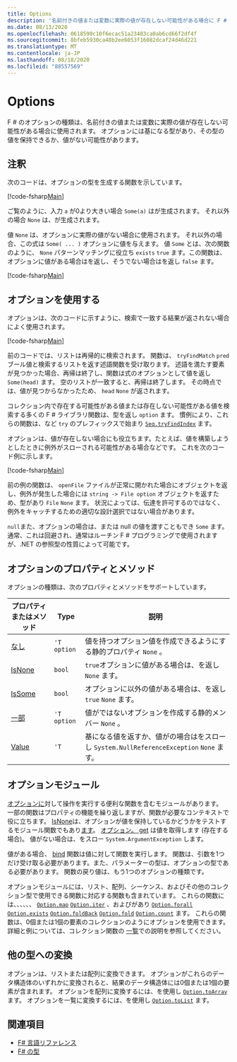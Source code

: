 ```yaml
---
title: Options
description: '名前付きの値または変数に実際の値が存在しない可能性がある場合に F # のオプションの型を使用する方法について説明します。'
ms.date: 08/13/2020
ms.openlocfilehash: 0618590c10f6ecac51a23483ca0ab6cd66f2df4f
ms.sourcegitcommit: 8bfeb5930ca48b2ee6053f16082dcaf24d46d221
ms.translationtype: MT
ms.contentlocale: ja-JP
ms.lasthandoff: 08/18/2020
ms.locfileid: "88557569"
---
```

# <a name="options"></a>Options

F # のオプションの種類は、名前付きの値または変数に実際の値が存在しない可能性がある場合に使用されます。 オプションには基になる型があり、その型の値を保持できるか、値がない可能性があります。

## <a name="remarks"></a>注釈

次のコードは、オプションの型を生成する関数を示しています。

[!code-fsharp[Main](~/samples/snippets/fsharp/lang-ref-1/snippet1404.fs)]

ご覧のように、入力 `a` が0より大きい場合 `Some(a)` はが生成されます。  それ以外の場合 `None` は、が生成されます。

値 `None` は、オプションに実際の値がない場合に使用されます。 それ以外の場合、この式は `Some( ... )` オプションに値を与えます。 値 `Some` とは、次の関数のように、 `None` パターンマッチングに役立ち `exists` `true` ます。この関数は、オプションに値がある場合はを返し、そうでない場合はを返し `false` ます。

[!code-fsharp[Main](~/samples/snippets/fsharp/lang-ref-1/snippet1401.fs)]

## <a name="using-options"></a>オプションを使用する

オプションは、次のコードに示すように、検索で一致する結果が返されない場合によく使用されます。

[!code-fsharp[Main](~/samples/snippets/fsharp/lang-ref-1/snippet1403.fs)]

前のコードでは、リストは再帰的に検索されます。 関数は、 `tryFindMatch` `pred` ブール値と検索するリストを返す述語関数を受け取ります。 述語を満たす要素が見つかった場合、再帰は終了し、関数は式のオプションとして値を返し `Some(head)` ます。 空のリストが一致すると、再帰は終了します。 その時点では、値が見つからなかったため、 `head` `None` が返されます。

コレクション内で存在する可能性がある値または存在しない可能性がある値を検索する多くの F # ライブラリ関数は、型を返し `option` ます。 慣例により、これらの関数は、など `try` のプレフィックスで始まり [`Seq.tryFindIndex`](https://fsharp.github.io/fsharp-core-docs/reference/fsharp-collections-seqmodule.html#tryFindIndex) ます。

オプションは、値が存在しない場合にも役立ちます。たとえば、値を構築しようとしたときに例外がスローされる可能性がある場合などです。 これを次のコード例に示します。

[!code-fsharp[Main](~/samples/snippets/fsharp/lang-ref-1/snippet1402.fs)]

前の例の関数は、 `openFile` ファイルが正常に開かれた場合にオブジェクトを返し、例外が発生した場合には `string -> File option` オブジェクトを返すため、型があり `File` `None` ます。 状況によっては、伝達を許可するのではなく、例外をキャッチするための適切な設計選択ではない場合があります。

`null`また、オプションの場合は、または null の値を渡すこともでき `Some` ます。 通常、これは回避され、通常はルーチン F # プログラミングで使用されますが、.NET の参照型の性質によって可能です。

## <a name="option-properties-and-methods"></a>オプションのプロパティとメソッド

オプションの種類は、次のプロパティとメソッドをサポートしています。

|プロパティまたはメソッド|Type|説明|
|------------------|----|-----------|
|[なし](https://fsharp.github.io/fsharp-core-docs/reference/fsharp-core-fsharpoption-1.html#None)|`'T option`|値を持つオプション値を作成できるようにする静的プロパティ `None` 。|
|[IsNone](https://fsharp.github.io/fsharp-core-docs/reference/fsharp-core-fsharpoption-1.html#IsNone)|`bool`|`true`オプションに値がある場合は、を返し `None` ます。|
|[IsSome](https://fsharp.github.io/fsharp-core-docs/reference/fsharp-core-fsharpoption-1.html#IsSome)|`bool`|オプションに以外の値がある場合は、を返し `true` `None` ます。|
|[一部](https://fsharp.github.io/fsharp-core-docs/reference/fsharp-core-fsharpoption-1.html#Some)|`'T option`|値がではないオプションを作成する静的メンバー `None` 。|
|[Value](https://fsharp.github.io/fsharp-core-docs/reference/fsharp-core-fsharpoption-1.html#Value)|`'T`|基になる値を返すか、値がの場合はをスローし `System.NullReferenceException` `None` ます。|

## <a name="option-module"></a>オプションモジュール

[オプションに](https://fsharp.github.io/fsharp-core-docs/reference/fsharp-core-optionmodule.html)対して操作を実行する便利な関数を含むモジュールがあります。 一部の関数はプロパティの機能を繰り返しますが、関数が必要なコンテキストで役に立ちます。 [IsNone](https://fsharp.github.io/fsharp-core-docs/reference/fsharp-core-optionmodule.html#isNone)は、オプションが値を保持しているかどうかをテストするモジュール関数でもあり[ます](https://fsharp.github.io/fsharp-core-docs/reference/fsharp-core-optionmodule.html#isSome)。 [オプション。 get](https://fsharp.github.io/fsharp-core-docs/reference/fsharp-core-optionmodule.html#get) は値を取得します (存在する場合)。 値がない場合は、をスロー `System.ArgumentException` します。

値がある場合、 [bind](https://fsharp.github.io/fsharp-core-docs/reference/fsharp-core-optionmodule.html#bind) 関数は値に対して関数を実行します。 関数は、引数を1つだけ受け取る必要があります。また、パラメーターの型は、オプションの型である必要があります。 関数の戻り値は、もう1つのオプションの種類です。

オプションモジュールには、リスト、配列、シーケンス、およびその他のコレクション型で使用できる関数に対応する関数も含まれています。 これらの関数には、、、、、、 [`Option.map`](https://fsharp.github.io/fsharp-core-docs/reference/fsharp-core-optionmodule.html#map) [`Option.iter`](https://fsharp.github.io/fsharp-core-docs/reference/fsharp-core-optionmodule.html#iter) 、およびがあり [`Option.forall`](https://fsharp.github.io/fsharp-core-docs/reference/fsharp-core-optionmodule.html#forall) [`Option.exists`](https://fsharp.github.io/fsharp-core-docs/reference/fsharp-core-optionmodule.html#exists) [`Option.foldBack`](https://fsharp.github.io/fsharp-core-docs/reference/fsharp-core-optionmodule.html#foldBack) [`Option.fold`](https://fsharp.github.io/fsharp-core-docs/reference/fsharp-core-optionmodule.html#fold) [`Option.count`](https://fsharp.github.io/fsharp-core-docs/reference/fsharp-core-optionmodule.html#count) ます。 これらの関数は、0個または1個の要素のコレクションのようにオプションを使用できます。 詳細と例については、コレクション関数の [一覧](lists.md)での説明を参照してください。

## <a name="converting-to-other-types"></a>他の型への変換

オプションは、リストまたは配列に変換できます。 オプションがこれらのデータ構造体のいずれかに変換されると、結果のデータ構造体には0個または1個の要素が含まれます。 オプションを配列に変換するには、を使用し [`Option.toArray`](https://fsharp.github.io/fsharp-core-docs/reference/fsharp-core-optionmodule.html#toArray) ます。 オプションを一覧に変換するには、を使用し [`Option.toList`](https://fsharp.github.io/fsharp-core-docs/reference/fsharp-core-optionmodule.html#toList) ます。

## <a name="see-also"></a>関連項目

- [F# 言語リファレンス](index.md)
- [F# の型](fsharp-types.md)
